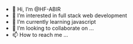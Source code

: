 - 👋 Hi, I’m @HF-ABIR
- 👀 I’m interested in full stack web development
- 🌱 I’m currently learning javascript
- 💞️ I’m looking to collaborate on ...
- 📫 How to reach me ...

<!---
HF-ABIR/HF-ABIR is a ✨ special ✨ repository because its `README.md` (this file) appears on your GitHub profile.
You can click the Preview link to take a look at your changes.
--->
